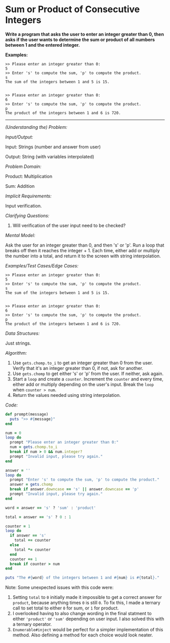 # Sum or Product of Consecutive Integers

**Write a program that asks the user to enter an integer greater than 0, then asks if the user wants to determine the sum or product of all numbers between 1 and the entered integer.**

**Examples:**

```plaintext
>> Please enter an integer greater than 0:
5
>> Enter 's' to compute the sum, 'p' to compute the product.
s
The sum of the integers between 1 and 5 is 15.


>> Please enter an integer greater than 0:
6
>> Enter 's' to compute the sum, 'p' to compute the product.
p
The product of the integers between 1 and 6 is 720.
```

---

*(Understanding the) Problem:*

*Input/Output:*

Input: Strings (number and answer from user)

Output: String (with variables interpolated)

*Problem Domain:*

Product: Multiplication

Sum: Addition

*Implicit Requirements:*

Input verification.

*Clarifying Questions:*

1. Will verification of the user input need to be checked?

*Mental Model:*

Ask the user for an integer greater than 0, and then 's' or 'p'. Run a loop that breaks off then it reaches the integer + 1. Each time, either add or multiply the number into a total, and return it to the screen with string interpolation.

*Examples/Test Cases/Edge Cases:*

```
>> Please enter an integer greater than 0:
5
>> Enter 's' to compute the sum, 'p' to compute the product.
s
The sum of the integers between 1 and 5 is 15.


>> Please enter an integer greater than 0:
6
>> Enter 's' to compute the sum, 'p' to compute the product.
p
The product of the integers between 1 and 6 is 720.
```

*Data Structures:*

Just strings.

*Algorithm:*

1. Use `gets.chomp.to_i` to get an integer greater than 0 from the user. Verify that it's an integer greater than 0, if not, ask for another.
2. Use `gets.chomp` to get either 's' or 'p' from the user. If neither, ask again.
3. Start a `loop` and create a `counter`. Increment the `counter` and every time, either add or multiply depending on the user's input. Break the `loop` when `counter > num`.
4. Return the values needed using string interpolation.

*Code:*

```ruby
def prompt(message)
  puts ">> #{message}"
end

num = 0
loop do
  prompt "Please enter an integer greater than 0:"
  num = gets.chomp.to_i
  break if num > 0 && num.integer?
  prompt "Invalid input, please try again."
end

answer = ''
loop do
  prompt "Enter 's' to compute the sum, 'p' to compute the product."
  answer = gets.chomp
  break if answer.downcase == 's' || answer.downcase == 'p'
  prompt "Invalid input, please try again."
end

word = answer == 's' ? 'sum' : 'product'

total = answer == 's' ? 0 : 1

counter = 1
loop do
  if answer == 's'
    total += counter
  else
    total *= counter
  end
  counter += 1
  break if counter > num
end

puts "The #{word} of the integers between 1 and #{num} is #{total}."
```

Note: Some unexpected issues with this code were:

1. Setting `total` to `0` initially made it impossible to get a correct answer for `product`, because anything times `0` is still `0`. To fix this, I made a ternary call to set total to either `0` for sum, or `1` for product.
2. I overlooked having to also change wording in the final statment to either `'product'` or `'sum'` depending on user input. I also solved this with a ternary operator.
3. `Enumerable#inject` would be perfect for a simpler implementation of this method. Also defining a method for each choice would look neater.